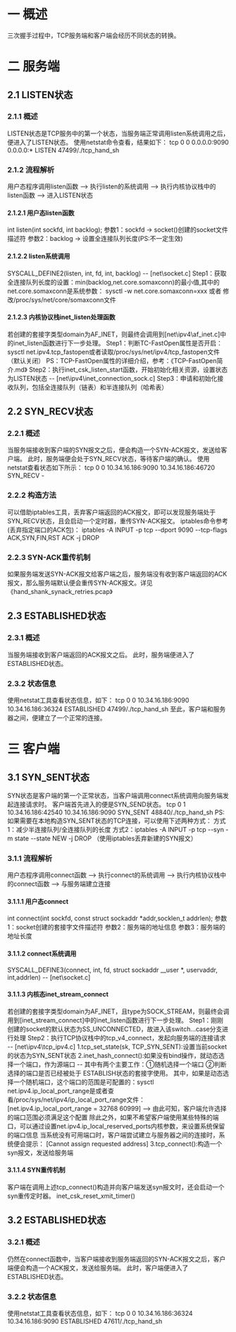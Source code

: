 # 一 概述
  三次握手过程中，TCP服务端和客户端会经历不同状态的转换。
# 二 服务端
## 2.1 LISTEN状态
### 2.1.1 概述
  LISTEN状态是TCP服务中的第一个状态，当服务端正常调用listen系统调用之后，便进入了LISTEN状态。
  使用netstat命令查看，结果如下：
  tcp        0      0 0.0.0.0:9090            0.0.0.0:*               LISTEN      47499/./tcp_hand_sh
### 2.1.2 流程解析
  用户态程序调用listen函数 --> 执行listen的系统调用 --> 执行内核协议栈中的listen函数 --> 进入LISTEN状态
#### 2.1.2.1 用户态listen函数
  int listen(int sockfd, int backlog);
  参数1：sockfd -> socket()创建的socket文件描述符
  参数2：backlog -> 设置全连接队列长度(PS:不一定生效)
#### 2.1.2.2 listen系统调用
  SYSCALL_DEFINE2(listen, int, fd, int, backlog) -- [net\socket.c]
  Step1：获取全连接队列长度的设置：min(backlog,net.core.somaxconn)的最小值,其中的net.core.somaxconn是系统参数：
    sysctl -w net.core.somaxconn=xxx 或者 修改/proc/sys/net/core/somaxconn文件
#### 2.1.2.3 内核协议栈inet_listen处理函数
  若创建的套接字类型domain为AF_INET，则最终会调用到[net\ipv4\af_inet.c]中的inet_listen函数进行下一步处理。
  Step1：判断TC-FastOpen属性是否开启：sysctl net.ipv4.tcp_fastopen或者读取/proc/sys/net/ipv4/tcp_fastopen文件（默认关闭）
    PS：TCP-FastOpen属性的详细介绍，参考：《TCP-FastOpen简介.md》
  Step2：执行inet_csk_listen_start函数，开始初始化相关资源，设置状态为LISTEN状态 -- [net\ipv4\inet_connection_sock.c]
  Step3：申请和初始化接收队列，包括全连接队列（链表）和半连接队列（哈希表）
## 2.2 SYN_RECV状态
### 2.2.1 概述
  当服务端接收到客户端的SYN报文之后，便会构造一个SYN-ACK报文，发送给客户端。
  此时，服务端便会处于SYN_RECV状态，等待客户端的确认。
  使用netstat查看状态如下所示：
  tcp        0      0 10.34.16.186:9090       10.34.16.186:46720      SYN_RECV    -
### 2.2.2 构造方法
  可以借助iptables工具，丢弃客户端返回的ACK报文，即可以发现服务端处于SYN_RECV状态，且会启动一个定时器，重传SYN-ACK报文。
  iptables命令参考(丢弃指定端口的ACK包)：
  iptables -A INPUT -p tcp --dport 9090 --tcp-flags ACK,SYN,FIN,RST ACK -j DROP
### 2.2.3 SYN-ACK重传机制
  如果服务端发送SYN-ACK报文给客户端之后，服务端没有收到客户端返回的ACK报文，那么服务端默认便会重传SYN-ACK报文。详见《hand_shank_synack_retries.pcap》
## 2.3 ESTABLISHED状态
### 2.3.1 概述
  当服务端接收到客户端返回的ACK报文之后。
  此时，服务端便进入了ESTABLISHED状态。
### 2.3.2 状态信息
  使用netstat工具查看状态信息，如下：
  tcp        0      0 10.34.16.186:9090       10.34.16.186:36324      ESTABLISHED 47499/./tcp_hand_sh
  至此，客户端和服务器之间，便建立了一个正常的连接。

# 三 客户端
## 3.1 SYN_SENT状态
  SYN状态是客户端的第一个正常状态，当客户端调用connect系统调用向服务端发起连接请求时。
  客户端首先进入的便是SYN_SEND状态。
  tcp        0      1 10.34.16.186:42540      10.34.16.186:9090       SYN_SENT    48840/./tcp_hand_sh
  PS:如果需要在本地构造SYN_SENT状态的TCP连接，可以使用下述两种方式：
  方式1：减少半连接队列/全连接队列的长度
  方式2：iptables -A INPUT -p tcp --syn -m state --state NEW -j DROP （使用iptables丢弃新建的SYN报文）
### 3.1.1 流程解析
  用户态程序调用connect函数 --> 执行connect的系统调用 --> 执行内核协议栈中的connect函数 --> 与服务端建立连接
#### 3.1.1.1 用户态connect
  int connect(int sockfd, const struct sockaddr *addr,socklen_t addrlen);
  参数1：socket创建的套接字文件描述符
  参数2：服务端的地址信息
  参数3：服务端的地址长度
#### 3.1.1.2 connect系统调用
  SYSCALL_DEFINE3(connect, int, fd, struct sockaddr __user *, uservaddr, int,addrlen) -- [net\socket.c]
#### 3.1.1.3 内核态inet_stream_connect
  若创建的套接字类型domain为AF_INET，且type为SOCK_STREAM，则最终会调用到[inet_stream_connect]中的inet_listen函数进行下一步处理。
  Step1：刚刚创建的socket的默认状态为SS_UNCONNECTED，故进入该switch...case分支进行处理
  Step2：执行TCP协议栈中的tcp_v4_connect，发起向服务端的连接请求 -- [net\ipv4\tcp_ipv4.c]
    1.tcp_set_state(sk, TCP_SYN_SENT):设置当前socket的状态为SYN_SENT状态
    2.inet_hash_connect():如果没有bind操作，就动态选择一个端口，作为源端口 -- 其中有两个主要工作：①随机选择一个端口  ②判断选择的端口是否已经被处于  ESTABLISH状态的套接字使用。
    其中，如果是动态选择一个随机端口，这个端口的范围是可配置的：sysctl net.ipv4.ip_local_port_range是或者查看/proc/sys/net/ipv4/ip_local_port_range文件：
    [net.ipv4.ip_local_port_range = 32768	60999] --> 由此可知，客户端允许选择的端口范围必须满足这个配置
    除此之外，如果不希望客户端使用某些特殊的端口，可以通过设置net.ipv4.ip_local_reserved_ports内核参数，来设置系统保留的端口信息
    当系统没有可用端口时，客户端尝试建立与服务器之间的连接时，系统便会提示：
    [Cannot assign requested address]
    3.tcp_connect():构造一个syn报文，发送给服务端
#### 3.1.1.4 SYN重传机制
  客户端在调用上述tcp_connect()构造并向客户端发送syn报文时，还会启动一个syn重传定时器。
  inet_csk_reset_xmit_timer()
## 3.2 ESTABLISHED状态
### 3.2.1 概述
  仍然在connect函数中，当客户端接收到服务端返回的SYN-ACK报文之后，客户端便会构造一个ACK报文，发送给服务端。
  此时，客户端便进入了ESTABLISHED状态。
### 3.2.2 状态信息
  使用netstat工具查看状态信息，如下：
  tcp        0      0 10.34.16.186:36324      10.34.16.186:9090       ESTABLISHED 47611/./tcp_hand_sh

